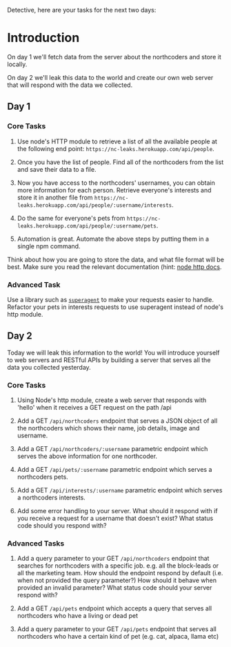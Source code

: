 Detective, here are your tasks for the next two days:

# Introduction

On day 1 we'll fetch data from the server about the northcoders and store it locally.

On day 2 we'll leak this data to the world and create our own web server that will respond with the data we collected.

## Day 1

### Core Tasks

1. Use node's HTTP module to retrieve a list of all the available people at the following end point: `https://nc-leaks.herokuapp.com/api/people`.

2. Once you have the list of people. Find all of the northcoders from the list and save their data to a file.

3. Now you have access to the northcoders' usernames, you can obtain more information for each person. Retrieve everyone's interests and store it in another file from `https://nc-leaks.herokuapp.com/api/people/:username/interests`.

4. Do the same for everyone's pets from `https://nc-leaks.herokuapp.com/api/people/:username/pets`.

5. Automation is great. Automate the above steps by putting them in a single npm command.

Think about how you are going to store the data, and what file format will be best. Make sure you read the relevant documentation (hint: [node http docs](https://nodejs.org/api/http.html).

### Advanced Task

Use a library such as [`superagent`](https://github.com/visionmedia/superagent) to make your requests easier to handle. Refactor your pets in interests requests to use superagent instead of node's http module.

## Day 2

Today we will leak this information to the world! You will introduce yourself to web servers and RESTful APIs by building a server that serves all the data you collected yesterday.

### Core Tasks

1. Using Node's http module, create a web server that responds with 'hello' when it receives a GET request on the path /api

2. Add a GET `/api/northcoders` endpoint that serves a JSON object of all the northcoders which shows their name, job details, image and username.

3. Add a GET `/api/northcoders/:username` parametric endpoint which serves the above information for one northcoder.

4. Add a GET `/api/pets/:username` parametric endpoint which serves a northcoders pets.

5. Add a GET `/api/interests/:username` parametric endpoint which serves a northcoders interests.

6. Add some error handling to your server. What should it respond with if you receive a request for a username that doesn't exist? What status code should you respond with?

### Advanced Tasks

1. Add a query parameter to your GET `/api/northcoders` endpoint that searches for northcoders with a specific job. e.g. all the block-leads or all the marketing team. How should the endpoint respond by default (i.e. when not provided the query parameter?) How should it behave when provided an invalid parameter? What status code should your server respond with?

2. Add a GET `/api/pets` endpoint which accepts a query that serves all northcoders who have a living or dead pet

3. Add a query parameter to your GET `/api/pets` endpoint that serves all northcoders who have a certain kind of pet (e.g. cat, alpaca, llama etc)
